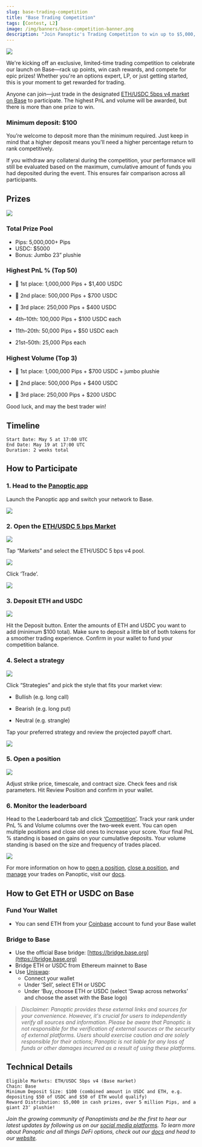 ```yaml
---
slug: base-trading-competition
title: "Base Trading Competition"
tags: [Contest, L2]
image: /img/banners/base-competition-banner.png
description: "Join Panoptic's Trading Competition to win up to $5,000, a jumbo plushie, and over 5M Pips—trade now on Base!"
---
```



![](./base-competition-banner.png)
  

We're kicking off an exclusive, limited-time trading competition to celebrate our launch on Base—rack up points, win cash rewards, and compete for epic prizes! Whether you're an options expert, LP, or just getting started, this is your moment to get rewarded for trading.


Anyone can join—just trade in the designated [ETH/USDC 5bps v4 market on Base](https://app.panoptic.xyz/markets/base/0x36a3088b94f73853a3964a0352b47605c6354f27) to participate. The highest PnL and volume will be awarded, but there is more than one prize to win.

### Minimum deposit: $100
You’re welcome to deposit more than the minimum required. Just keep in mind that a higher deposit means you'll need a higher percentage return to rank competitively.


  

If you withdraw any collateral during the competition, your performance will still be evaluated based on the maximum, cumulative amount of funds you had deposited during the event. This ensures fair comparison across all participants.

## Prizes

![](./1.png)

### Total Prize Pool

-   Pips: 5,000,000+ Pips
-   USDC: $5000
-   Bonus: Jumbo 23” plushie
    

### Highest PnL % (Top 50)

-   🥇 1st place: 1,000,000 Pips + $1,400 USDC
    
-   🥈 2nd place: 500,000 Pips + $700 USDC
    
-   🥉 3rd place: 250,000 Pips + $400 USDC
    
-   4th–10th: 100,000 Pips + $100 USDC each
    
-   11th–20th: 50,000 Pips + $50 USDC each
    
-   21st–50th: 25,000 Pips each  
      
    

### Highest Volume (Top 3)

-   🥇 1st place: 1,000,000 Pips + $700 USDC + jumbo plushie
    
-   🥈 2nd place: 500,000 Pips + $400 USDC
    
-   🥉 3rd place: 250,000 Pips + $200 USDC
    

Good luck, and may the best trader win!

## Timeline

    Start Date: May 5 at 17:00 UTC
    End Date: May 19 at 17:00 UTC
    Duration: 2 weeks total

## How to Participate

### 1. Head to the [Panoptic app](https://app.panoptic.xyz/)

  

Launch the Panoptic app and switch your network to Base.

![](./2.png)

  

### 2. Open the [ETH/USDC 5 bps Market](https://app.panoptic.xyz/markets/base/0x36a3088b94f73853a3964a0352b47605c6354f27)

![](./3.png)

  

Tap “Markets” and select the ETH/USDC 5 bps v4 pool.

![](./4.png)
  

Click ‘Trade’.

  

![](./5.png)
  

### 3. Deposit ETH and USDC

![](./6.png)

Hit the Deposit button. Enter the amounts of ETH and USDC you want to add (minimum $100 total). Make sure to deposit a little bit of both tokens for a smoother trading experience. Confirm in your wallet to fund your competition balance.

  

### 4. Select a strategy

![](./7.png)

Click “Strategies” and pick the style that fits your market view:

-   Bullish (e.g. long call)
    
-   Bearish (e.g. long put)
    
-   Neutral (e.g. strangle)
    

Tap your preferred strategy and review the projected payoff chart.

![](./8.gif)

  

### 5. Open a position

  

![](./9.png)


Adjust strike price, timescale, and contract size. Check fees and risk parameters. Hit Review Position and confirm in your wallet.

  

### 6. Monitor the leaderboard

  

Head to the Leaderboard tab and click [‘Competition’](https://app.panoptic.xyz/leaderboard/pnl). Track your rank under PnL % and Volume columns over the two‑week event. You can open multiple positions and close old ones to increase your score. Your final PnL % standing is based on gains on your cumulative deposits. Your volume standing is based on the size and frequency of trades placed.

  

![](./10.png)

For more information on how to [open a position](https://panoptic.xyz/docs/product/opening-a-position), [close a position](https://panoptic.xyz/docs/product/closing-a-position), and [manage](https://panoptic.xyz/docs/product/position-management) your trades on Panoptic, visit our [docs](https://panoptic.xyz/docs/intro).

## How to Get ETH or USDC on Base

### Fund Your Wallet

-   You can send ETH from your [Coinbase](https://exchange.coinbase.com/assets) account to fund your Base wallet
    

### Bridge to Base

-   Use the official Base bridge: [https://bridge.base.org](https://bridge.base.org)
-   Bridge ETH or USDC from Ethereum mainnet to Base
-   Use [Uniswap](https://app.uniswap.org/):
    -   Connect your wallet 
    -   Under ‘Sell’, select ETH or USDC
    -   Under ‘Buy, choose ETH or USDC (select ‘Swap across networks’ and choose the asset with the Base logo)
    

>_Disclaimer: Panoptic provides these external links and sources for your convenience. However, it's crucial for users to independently verify all sources and information. Please be aware that Panoptic is not responsible for the verification of external sources or the security of external platforms. Users should exercise caution and are solely responsible for their actions; Panoptic is not liable for any loss of funds or other damages incurred as a result of using these platforms._

## Technical Details

    Eligible Markets: ETH/USDC 5bps v4 (Base market)
    Chain: Base
    Minimum Deposit Size: $100 (combined amount in USDC and ETH, e.g. depositing $50 of USDC and $50 of ETH would qualify)
    Reward Distribution: $5,000 in cash prizes, over 5 million Pips, and a giant 23″ plushie!

  
_Join the growing community of Panoptimists and be the first to hear our latest updates by following us on our [social media platforms](https://links.panoptic.xyz/all). To learn more about Panoptic and all things DeFi options, check out our [docs](https://panoptic.xyz/docs/intro) and head to our [website](https://panoptic.xyz/)._